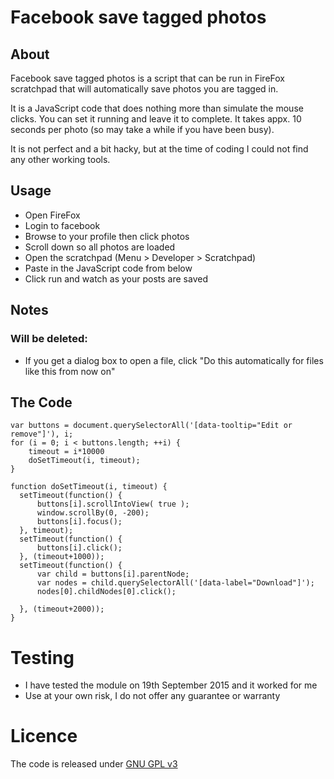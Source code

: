 # Facebook save tagged photos
## About
Facebook save tagged photos is a script that can be run in FireFox scratchpad that will automatically save photos you are tagged in.

It is a JavaScript code that does nothing more than simulate the mouse clicks. You can set it running and leave it to complete. It takes appx. 10 seconds per photo (so may take a while if you have been busy).

It is not perfect and a bit hacky, but at the time of coding I could not find any other working tools. 

## Usage
* Open FireFox
* Login to facebook
* Browse to your profile then click photos
* Scroll down so all photos are loaded
* Open the scratchpad (Menu > Developer > Scratchpad)
* Paste in the JavaScript code from below
* Click run and watch as your posts are saved

## Notes
### Will be deleted:
* If you get a dialog box to open a file, click "Do this automatically for files like this from now on"

## The Code
    
    var buttons = document.querySelectorAll('[data-tooltip="Edit or remove"]'), i;
    for (i = 0; i < buttons.length; ++i) {
        timeout = i*10000
        doSetTimeout(i, timeout);
    }
    
    function doSetTimeout(i, timeout) {
      setTimeout(function() { 
          buttons[i].scrollIntoView( true );
          window.scrollBy(0, -200);
          buttons[i].focus();
      }, timeout);
      setTimeout(function() { 
          buttons[i].click();
      }, (timeout+1000));
      setTimeout(function() { 
          var child = buttons[i].parentNode;
          var nodes = child.querySelectorAll('[data-label="Download"]');
          nodes[0].childNodes[0].click();
    
      }, (timeout+2000));
    }
    
# Testing
* I have tested the module on 19th September 2015 and it worked for me
* Use at your own risk, I do not offer any guarantee or warranty

# Licence
The code is released under [GNU GPL v3](http://www.gnu.org/licenses/gpl-3.0.en.html)